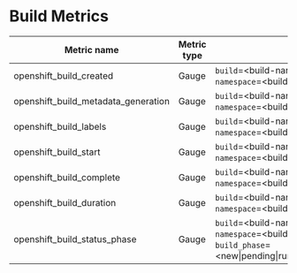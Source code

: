 # Build Metrics

| Metric name| Metric type | Labels/tags | Status |
| ---------- | ----------- | ----------- | ----------- |
| openshift_build_created | Gauge | `build`=&lt;build-name&gt; <br> `namespace`=&lt;build-namespace&gt; | STABLE |
| openshift_build_metadata_generation | Gauge | `build`=&lt;build-name&gt; <br> `namespace`=&lt;build-namespace&gt; | STABLE |
| openshift_build_labels | Gauge | `build`=&lt;build-name&gt; <br> `namespace`=&lt;build-namespace&gt; | STABLE |
| openshift_build_start | Gauge | `build`=&lt;build-name&gt; <br> `namespace`=&lt;build-namespace&gt; | STABLE |
| openshift_build_complete | Gauge | `build`=&lt;build-name&gt; <br> `namespace`=&lt;build-namespace&gt; | STABLE |
| openshift_build_duration | Gauge | `build`=&lt;build-name&gt; <br> `namespace`=&lt;build-namespace&gt; | STABLE |
| openshift_build_status_phase | Gauge | `build`=&lt;build-name&gt; <br> `namespace`=&lt;build-namespace&gt; <br> `build_phase`=&lt;new\|pending\|running\|error\|failed\|complete\|canceled&gt; |STABLE |
